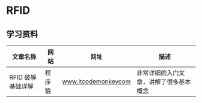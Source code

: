 # RFID

## 学习资料

|文章名称|网站|网址|描述|
|-|-|-|-|
|RFID 破解基础详解|程序猿|www.itcodemonkeycom| 非常详细的入门文章，讲解了很多基本概念|